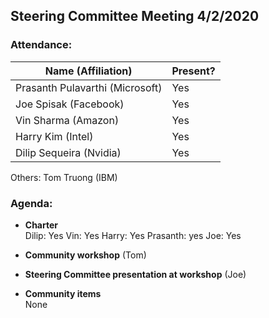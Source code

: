 ## Steering Committee Meeting 4/2/2020

### Attendance:

| Name (Affiliation) | Present? |
| ------------------------------- | --- |
| Prasanth Pulavarthi (Microsoft) | Yes |
| Joe Spisak (Facebook)           | Yes |
| Vin Sharma (Amazon)             | Yes | 
| Harry Kim (Intel)               | Yes |
| Dilip Sequeira (Nvidia)         | Yes |

Others:
Tom Truong (IBM)

### Agenda:

* **Charter**  
Dilip: Yes
Vin: Yes
Harry: Yes
Prasanth: yes
Joe: Yes

* **Community workshop** (Tom)  

* **Steering Committee presentation at workshop** (Joe)  

* **Community items**  
None
